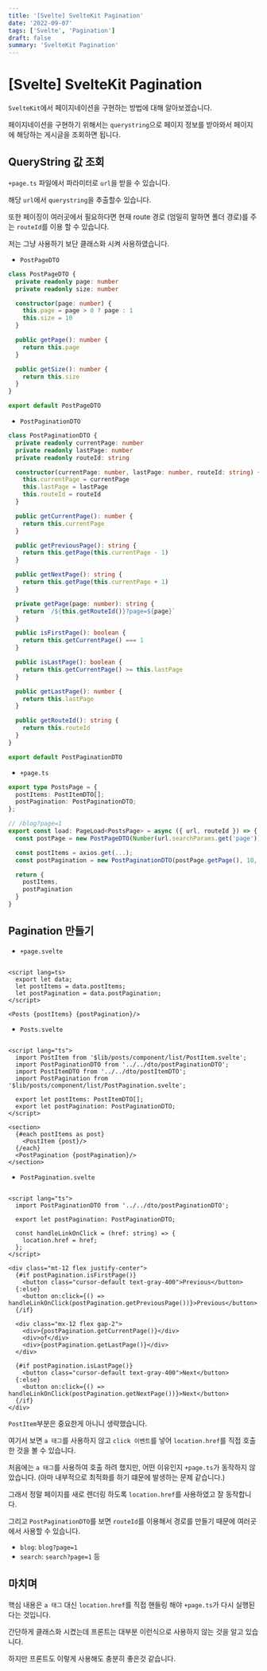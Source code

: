 ```yaml
---
title: '[Svelte] SvelteKit Pagination'
date: '2022-09-07'
tags: ['Svelte', 'Pagination']
draft: false
summary: 'SvelteKit Pagination'
---
```


# [Svelte] SvelteKit Pagination

`SvelteKit`에서 페이지네이션을 구현하는 방법에 대해 알아보겠습니다.

페이지네이션을 구현하기 위해서는 `querystring`으로 페이지 정보를 받아와서
페이지에 해당하는 게시글을 조회하면 됩니다.

## QueryString 값 조회

`+page.ts` 파일에서 파라미터로 `url`을 받을 수 있습니다.

해당 `url`에서 `querystring`을 추출할수 있습니다.

또한 페이징이 여러곳에서 필요하다면 현재 route 경로 (엄밀히 말하면 폴더 경로)를 주는 `routeId`를 이용 할 수 있습니다.

저는 그냥 사용하기 보단 클래스화 시켜 사용하였습니다.

- `PostPageDTO`

```ts
class PostPageDTO {
  private readonly page: number
  private readonly size: number

  constructor(page: number) {
    this.page = page > 0 ? page : 1
    this.size = 10
  }

  public getPage(): number {
    return this.page
  }

  public getSize(): number {
    return this.size
  }
}

export default PostPageDTO
```

- `PostPaginationDTO`

```ts
class PostPaginationDTO {
  private readonly currentPage: number
  private readonly lastPage: number
  private readonly routeId: string

  constructor(currentPage: number, lastPage: number, routeId: string) {
    this.currentPage = currentPage
    this.lastPage = lastPage
    this.routeId = routeId
  }

  public getCurrentPage(): number {
    return this.currentPage
  }

  public getPreviousPage(): string {
    return this.getPage(this.currentPage - 1)
  }

  public getNextPage(): string {
    return this.getPage(this.currentPage + 1)
  }

  private getPage(page: number): string {
    return `/${this.getRouteId()}?page=${page}`
  }

  public isFirstPage(): boolean {
    return this.getCurrentPage() === 1
  }

  public isLastPage(): boolean {
    return this.getCurrentPage() >= this.lastPage
  }

  public getLastPage(): number {
    return this.lastPage
  }

  public getRouteId(): string {
    return this.routeId
  }
}

export default PostPaginationDTO
```

- `+page.ts`

```ts
export type PostsPage = {
  postItems: PostItemDTO[];
  postPagination: PostPaginationDTO;
};

// /blog?page=1
export const load: PageLoad<PostsPage> = async ({ url, routeId }) => {
  const postPage = new PostPageDTO(Number(url.searchParams.get('page')));

  const postItems = axios.get(...);
  const postPagination = new PostPaginationDTO(postPage.getPage(), 10, routeId ? routeId : 'blog');

  return {
    postItems,
    postPagination
  }
}
```

## Pagination 만들기

- `+page.svelte`

```sveltehtml

<script lang=ts>
  export let data;
  let postItems = data.postItems;
  let postPagination = data.postPagination;
</script>

<Posts {postItems} {postPagination}/>
```

- `Posts.svelte`

```sveltehtml

<script lang="ts">
  import PostItem from '$lib/posts/component/list/PostItem.svelte';
  import PostPaginationDTO from '../../dto/postPaginationDTO';
  import PostItemDTO from '../../dto/postItemDTO';
  import PostPagination from '$lib/posts/component/list/PostPagination.svelte';

  export let postItems: PostItemDTO[];
  export let postPagination: PostPaginationDTO;
</script>

<section>
  {#each postItems as post}
    <PostItem {post}/>
  {/each}
  <PostPagination {postPagination}/>
</section>
```

- `PostPagination.svelte`

```sveltehtml

<script lang="ts">
  import PostPaginationDTO from '../../dto/postPaginationDTO';

  export let postPagination: PostPaginationDTO;

  const handleLinkOnClick = (href: string) => {
    location.href = href;
  };
</script>

<div class="mt-12 flex justify-center">
  {#if postPagination.isFirstPage()}
    <button class="cursor-default text-gray-400">Previous</button>
  {:else}
    <button on:click={() => handleLinkOnClick(postPagination.getPreviousPage())}>Previous</button>
  {/if}

  <div class="mx-12 flex gap-2">
    <div>{postPagination.getCurrentPage()}</div>
    <div>of</div>
    <div>{postPagination.getLastPage()}</div>
  </div>

  {#if postPagination.isLastPage()}
    <button class="cursor-default text-gray-400">Next</button>
  {:else}
    <button on:click={() => handleLinkOnClick(postPagination.getNextPage())}>Next</button>
  {/if}
</div>
```

`PostItem`부분은 중요한게 아니니 생략했습니다.

여기서 보면 `a 태그`를 사용하지 않고 `click 이벤트`를 넣어 `location.href`를 직접 호출한 것을 볼 수 있습니다.

처음에는 `a 태그`를 사용하여 호출 하려 했지만, 어떤 이유인지 `+page.ts`가 동작하지 않았습니다. (아마 내부적으로 최적화를 하기 떄문에 발생하는 문제 같습니다.)

그래서 정말 페이지를 새로 렌더링 하도록 `location.href`를 사용하였고 잘 동작합니다.

그리고 `PostPaginationDTO`를 보면 `routeId`를 이용해서 경로를 만들기 때문에 여러곳에서 사용할 수 있습니다.

- `blog`: `blog?page=1`
- `search`: `search?page=1` 등

## 마치며

핵심 내용은 `a 태그` 대신 `location.href`를 직접 핸들링 해야 `+page.ts`가 다시 실행된다는 것입니다.

간단하게 클래스화 시켰는데 프론트는 대부분 이런식으로 사용하지 않는 것을 알고 있습니다.

하지만 프론트도 이렇게 사용해도 충분히 좋은것 같습니다.
